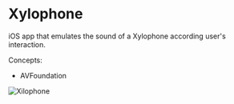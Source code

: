# Xylophone

iOS app that emulates the sound of a Xylophone according user's interaction.

Concepts:

* AVFoundation

![Xilophone](https://user-images.githubusercontent.com/99278919/165449353-c9740b15-71f8-4c80-9e96-19bfa92a0e80.gif)
